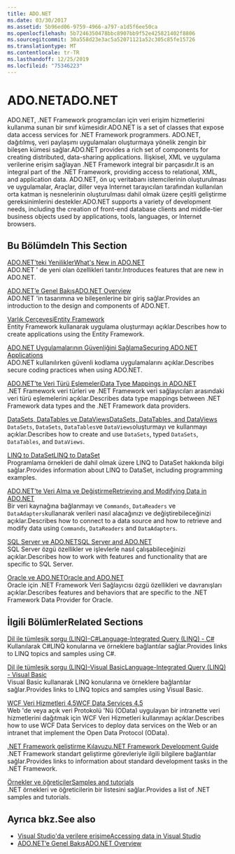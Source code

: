 ```yaml
---
title: ADO.NET
ms.date: 03/30/2017
ms.assetid: 5b96ed06-9759-4966-a797-a1d5f6ee50ca
ms.openlocfilehash: 5b7246350478bbc8907bb9f52e425821402f8806
ms.sourcegitcommit: 30a558d23e3ac5a52071121a52c305c85fe15726
ms.translationtype: MT
ms.contentlocale: tr-TR
ms.lasthandoff: 12/25/2019
ms.locfileid: "75346223"
---
```

# <a name="adonet"></a><span data-ttu-id="2f2e5-102">ADO.NET</span><span class="sxs-lookup"><span data-stu-id="2f2e5-102">ADO.NET</span></span>
<span data-ttu-id="2f2e5-103">ADO.NET, .NET Framework programcıları için veri erişim hizmetlerini kullanıma sunan bir sınıf kümesidir.</span><span class="sxs-lookup"><span data-stu-id="2f2e5-103">ADO.NET is a set of classes that expose data access services for .NET Framework programmers.</span></span> <span data-ttu-id="2f2e5-104">ADO.NET, dağıtılmış, veri paylaşımı uygulamaları oluşturmaya yönelik zengin bir bileşen kümesi sağlar.</span><span class="sxs-lookup"><span data-stu-id="2f2e5-104">ADO.NET provides a rich set of components for creating distributed, data-sharing applications.</span></span> <span data-ttu-id="2f2e5-105">İlişkisel, XML ve uygulama verilerine erişim sağlayan .NET Framework integral bir parçasıdır.</span><span class="sxs-lookup"><span data-stu-id="2f2e5-105">It is an integral part of the .NET Framework, providing access to relational, XML, and application data.</span></span> <span data-ttu-id="2f2e5-106">ADO.NET, ön uç veritabanı istemcilerinin oluşturulması ve uygulamalar, Araçlar, diller veya Internet tarayıcıları tarafından kullanılan orta katman iş nesnelerinin oluşturulması dahil olmak üzere çeşitli geliştirme gereksinimlerini destekler.</span><span class="sxs-lookup"><span data-stu-id="2f2e5-106">ADO.NET supports a variety of development needs, including the creation of front-end database clients and middle-tier business objects used by applications, tools, languages, or Internet browsers.</span></span>  
  
## <a name="in-this-section"></a><span data-ttu-id="2f2e5-107">Bu Bölümde</span><span class="sxs-lookup"><span data-stu-id="2f2e5-107">In This Section</span></span>  
 [<span data-ttu-id="2f2e5-108">ADO.NET’teki Yenilikler</span><span class="sxs-lookup"><span data-stu-id="2f2e5-108">What's New in ADO.NET</span></span>](whats-new.md)  
 <span data-ttu-id="2f2e5-109">ADO.NET ' de yeni olan özellikleri tanıtır.</span><span class="sxs-lookup"><span data-stu-id="2f2e5-109">Introduces features that are new in ADO.NET.</span></span>  
  
 [<span data-ttu-id="2f2e5-110">ADO.NET’e Genel Bakış</span><span class="sxs-lookup"><span data-stu-id="2f2e5-110">ADO.NET Overview</span></span>](ado-net-overview.md)  
 <span data-ttu-id="2f2e5-111">ADO.NET 'in tasarımına ve bileşenlerine bir giriş sağlar.</span><span class="sxs-lookup"><span data-stu-id="2f2e5-111">Provides an introduction to the design and components of ADO.NET.</span></span>  
  
 [<span data-ttu-id="2f2e5-112">Varlık Çerçevesi</span><span class="sxs-lookup"><span data-stu-id="2f2e5-112">Entity Framework</span></span>](/ef/ef6/index)  
 <span data-ttu-id="2f2e5-113">Entity Framework kullanarak uygulama oluşturmayı açıklar.</span><span class="sxs-lookup"><span data-stu-id="2f2e5-113">Describes how to create applications using the Entity Framework.</span></span>  
  
 [<span data-ttu-id="2f2e5-114">ADO.NET Uygulamalarının Güvenliğini Sağlama</span><span class="sxs-lookup"><span data-stu-id="2f2e5-114">Securing ADO.NET Applications</span></span>](securing-ado-net-applications.md)  
 <span data-ttu-id="2f2e5-115">ADO.NET kullanılırken güvenli kodlama uygulamalarını açıklar.</span><span class="sxs-lookup"><span data-stu-id="2f2e5-115">Describes secure coding practices when using ADO.NET.</span></span>  
  
 [<span data-ttu-id="2f2e5-116">ADO.NET’te Veri Türü Eşlemeleri</span><span class="sxs-lookup"><span data-stu-id="2f2e5-116">Data Type Mappings in ADO.NET</span></span>](data-type-mappings-in-ado-net.md)  
 <span data-ttu-id="2f2e5-117">.NET Framework veri türleri ve .NET Framework veri sağlayıcıları arasındaki veri türü eşlemelerini açıklar.</span><span class="sxs-lookup"><span data-stu-id="2f2e5-117">Describes data type mappings between .NET Framework data types and the .NET Framework data providers.</span></span>  
  
 [<span data-ttu-id="2f2e5-118">DataSets, DataTables ve DataViews</span><span class="sxs-lookup"><span data-stu-id="2f2e5-118">DataSets, DataTables, and DataViews</span></span>](./dataset-datatable-dataview/index.md)  
 <span data-ttu-id="2f2e5-119">`DataSets`, `DataSets`, `DataTables`ve `DataViews`oluşturmayı ve kullanmayı açıklar.</span><span class="sxs-lookup"><span data-stu-id="2f2e5-119">Describes how to create and use `DataSets`, typed `DataSets`, `DataTables`, and `DataViews`.</span></span>  
  
 [<span data-ttu-id="2f2e5-120">LINQ to DataSet</span><span class="sxs-lookup"><span data-stu-id="2f2e5-120">LINQ to DataSet</span></span>](linq-to-dataset.md)  
 <span data-ttu-id="2f2e5-121">Programlama örnekleri de dahil olmak üzere LINQ to DataSet hakkında bilgi sağlar.</span><span class="sxs-lookup"><span data-stu-id="2f2e5-121">Provides information about LINQ to DataSet, including programming examples.</span></span>  
  
 [<span data-ttu-id="2f2e5-122">ADO.NET’te Veri Alma ve Değiştirme</span><span class="sxs-lookup"><span data-stu-id="2f2e5-122">Retrieving and Modifying Data in ADO.NET</span></span>](retrieving-and-modifying-data.md)  
 <span data-ttu-id="2f2e5-123">Bir veri kaynağına bağlanmayı ve `Commands`, `DataReaders` ve `DataAdapters`kullanarak verileri nasıl alacağınızı ve değiştirebileceğinizi açıklar.</span><span class="sxs-lookup"><span data-stu-id="2f2e5-123">Describes how to connect to a data source and how to retrieve and modify data using `Commands`, `DataReaders` and `DataAdapters`.</span></span>  
  
 [<span data-ttu-id="2f2e5-124">SQL Server ve ADO.NET</span><span class="sxs-lookup"><span data-stu-id="2f2e5-124">SQL Server and ADO.NET</span></span>](./sql/index.md)  
 <span data-ttu-id="2f2e5-125">SQL Server özgü özellikler ve işlevlerle nasıl çalışabileceğinizi açıklar.</span><span class="sxs-lookup"><span data-stu-id="2f2e5-125">Describes how to work with features and functionality that are specific to SQL Server.</span></span>  
  
 [<span data-ttu-id="2f2e5-126">Oracle ve ADO.NET</span><span class="sxs-lookup"><span data-stu-id="2f2e5-126">Oracle and ADO.NET</span></span>](oracle-and-adonet.md)  
 <span data-ttu-id="2f2e5-127">Oracle için .NET Framework Veri Sağlayıcısı özgü özellikleri ve davranışları açıklar.</span><span class="sxs-lookup"><span data-stu-id="2f2e5-127">Describes features and behaviors that are specific to the .NET Framework Data Provider for Oracle.</span></span>  
  
## <a name="related-sections"></a><span data-ttu-id="2f2e5-128">İlgili Bölümler</span><span class="sxs-lookup"><span data-stu-id="2f2e5-128">Related Sections</span></span>  
 [<span data-ttu-id="2f2e5-129">Dil ile tümleşik sorgu (LINQ)-C#</span><span class="sxs-lookup"><span data-stu-id="2f2e5-129">Language-Integrated Query (LINQ) - C#</span></span>](../../../csharp/programming-guide/concepts/linq/index.md)  
 <span data-ttu-id="2f2e5-130">Kullanılarak C#LINQ konularına ve örneklere bağlantılar sağlar.</span><span class="sxs-lookup"><span data-stu-id="2f2e5-130">Provides links to LINQ topics and samples using C#.</span></span>  
  
 [<span data-ttu-id="2f2e5-131">Dil ile tümleşik sorgu (LINQ)-Visual Basic</span><span class="sxs-lookup"><span data-stu-id="2f2e5-131">Language-Integrated Query (LINQ) - Visual Basic</span></span>](../../../visual-basic/programming-guide/concepts/linq/index.md)  
 <span data-ttu-id="2f2e5-132">Visual Basic kullanarak LINQ konularına ve örneklere bağlantılar sağlar.</span><span class="sxs-lookup"><span data-stu-id="2f2e5-132">Provides links to LINQ topics and samples using Visual Basic.</span></span>  
  
 [<span data-ttu-id="2f2e5-133">WCF Veri Hizmetleri 4.5</span><span class="sxs-lookup"><span data-stu-id="2f2e5-133">WCF Data Services 4.5</span></span>](../wcf/index.md)  
 <span data-ttu-id="2f2e5-134">Web 'de veya açık veri Protokolü 'Nü (OData) uygulayan bir intranette veri hizmetlerini dağıtmak için WCF Veri Hizmetleri kullanmayı açıklar.</span><span class="sxs-lookup"><span data-stu-id="2f2e5-134">Describes how to use WCF Data Services to deploy data services on the Web or an intranet that implement the Open Data Protocol (OData).</span></span>  
  
 [<span data-ttu-id="2f2e5-135">.NET Framework geliştirme Kılavuzu</span><span class="sxs-lookup"><span data-stu-id="2f2e5-135">.NET Framework Development Guide</span></span>](../../development-guide.md)  
 <span data-ttu-id="2f2e5-136">.NET Framework standart geliştirme görevleriyle ilgili bilgilere bağlantılar sağlar.</span><span class="sxs-lookup"><span data-stu-id="2f2e5-136">Provides links to information about standard development tasks in the .NET Framework.</span></span>  
  
 [<span data-ttu-id="2f2e5-137">Örnekler ve öğreticiler</span><span class="sxs-lookup"><span data-stu-id="2f2e5-137">Samples and tutorials</span></span>](../../../samples-and-tutorials/index.md)  
 <span data-ttu-id="2f2e5-138">.NET örnekleri ve öğreticilerin bir listesini sağlar.</span><span class="sxs-lookup"><span data-stu-id="2f2e5-138">Provides a list of .NET samples and tutorials.</span></span>
  
## <a name="see-also"></a><span data-ttu-id="2f2e5-139">Ayrıca bkz.</span><span class="sxs-lookup"><span data-stu-id="2f2e5-139">See also</span></span>

- [<span data-ttu-id="2f2e5-140">Visual Studio'da verilere erişime</span><span class="sxs-lookup"><span data-stu-id="2f2e5-140">Accessing data in Visual Studio</span></span>](/visualstudio/data-tools/accessing-data-in-visual-studio)
- [<span data-ttu-id="2f2e5-141">ADO.NET’e Genel Bakış</span><span class="sxs-lookup"><span data-stu-id="2f2e5-141">ADO.NET Overview</span></span>](ado-net-overview.md)
